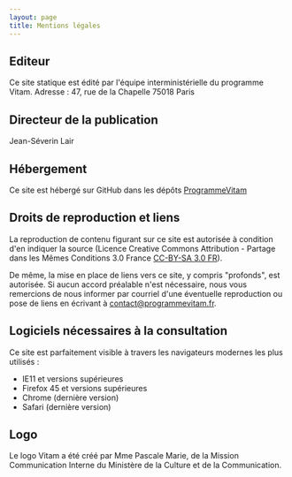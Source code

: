 ```yaml
---
layout: page
title: Mentions légales
---
```

## Editeur
Ce site statique est édité par l'équipe interministérielle du programme Vitam.
Adresse :
47, rue de la Chapelle 75018 Paris
 
## Directeur de la publication 
Jean-Séverin Lair
 
## Hébergement
Ce site est hébergé sur GitHub dans les dépôts [ProgrammeVitam](https://github.com/ProgrammeVitam)

## Droits de reproduction et liens
La reproduction de contenu figurant sur ce site est autorisée à condition d'en indiquer la source
(Licence Creative Commons Attribution - Partage dans les Mêmes Conditions 3.0 
France [CC-BY-SA 3.0 FR](https://creativecommons.org/licenses/by-sa/3.0/fr/)).

De même, la mise en place de liens vers ce site, y compris "profonds", est autorisée.
Si aucun accord préalable n'est nécessaire, nous vous remercions de nous informer par courriel d'une éventuelle reproduction ou pose de liens en écrivant 
à [contact@programmevitam.fr](mailto:contact@programmevitam.fr).
 
## Logiciels nécessaires à la consultation
Ce site est parfaitement visible à travers les navigateurs modernes les plus utilisés :

* IE11 et versions supérieures
* Firefox 45 et versions supérieures
* Chrome (dernière version)
* Safari (dernière version)

## Logo
Le logo Vitam a été créé par Mme Pascale Marie, de la Mission Communication Interne du Ministère de la Culture et de la Communication.
